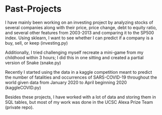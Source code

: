 # Past-Projects
I have mainly been working on an investing project by analyzing stocks of several companies along with their price, price change, debt to equity ratio, and several other features from 2003-2013 and comparing it to the SP500 index. Using sklearn, I want to see whether I can predict if a company is a buy, sell, or keep (investing.py)

Additionally, I tried challenging myself recreate a mini-game from my childhood within 3 hours; I did this in one sitting and created a partial version of Snake (snake.py)

Recently I started using the data in a kaggle competition meant to predict the number of fatalities and occurrences of SARS-COVID-19 throughout the world given data from January 2020 to April beginning 2020 (kaggleCOVID.py)

Besides these projects, I have worked with a lot of data and storing them in SQL tables, but most of my work was done in the UCSC Alexa Prize Team (private repo).
